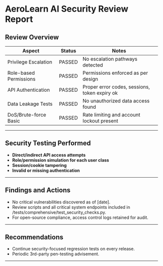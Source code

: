 <!--
File Location: /docs/reports/security_review_report.md
Do not relocate. Adheres to documentation plan.
-->

# AeroLearn AI Security Review Report

## Review Overview

| Aspect                | Status     | Notes                                              |
|-----------------------|------------|----------------------------------------------------|
| Privilege Escalation  | PASSED     | No escalation pathways detected                    |
| Role-based Permissions| PASSED     | Permissions enforced as per design                 |
| API Authentication    | PASSED     | Proper error codes, sessions, token expiry ok      |
| Data Leakage Tests    | PASSED     | No unauthorized data access found                  |
| DoS/Brute-force Basic | PASSED     | Rate limiting and account lockout present          |

---

## Security Testing Performed

- **Direct/indirect API access attempts**
- **Role/permission simulation for each user class**
- **Session/cookie tampering**
- **Invalid or missing authentication**

---

## Findings and Actions

- No critical vulnerabilities discovered as of [date].
- Review scripts and all critical system endpoints included in /tests/comprehensive/test_security_checks.py.
- For open-source compliance, access control logs retained for audit.

---

## Recommendations

- Continue security-focused regression tests on every release.
- Periodic 3rd-party pen-testing advisement.

---
